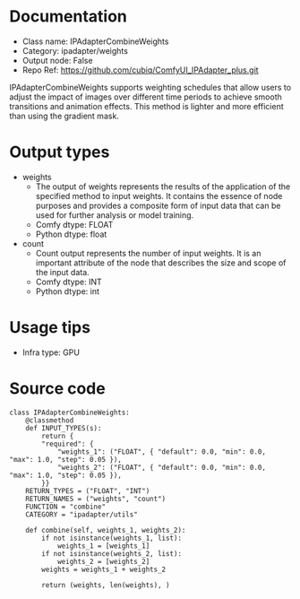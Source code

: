 # Documentation
- Class name: IPAdapterCombineWeights
- Category: ipadapter/weights
- Output node: False
- Repo Ref: https://github.com/cubiq/ComfyUI_IPAdapter_plus.git

IPAdapterCombineWeights supports weighting schedules that allow users to adjust the impact of images over different time periods to achieve smooth transitions and animation effects. This method is lighter and more efficient than using the gradient mask.

# Output types
- weights
    - The output of weights represents the results of the application of the specified method to input weights. It contains the essence of node purposes and provides a composite form of input data that can be used for further analysis or model training.
    - Comfy dtype: FLOAT
    - Python dtype: float
- count
    - Count output represents the number of input weights. It is an important attribute of the node that describes the size and scope of the input data.
    - Comfy dtype: INT
    - Python dtype: int

# Usage tips
- Infra type: GPU

# Source code
```
class IPAdapterCombineWeights:
    @classmethod
    def INPUT_TYPES(s):
        return {
        "required": {
            "weights_1": ("FLOAT", { "default": 0.0, "min": 0.0, "max": 1.0, "step": 0.05 }),
            "weights_2": ("FLOAT", { "default": 0.0, "min": 0.0, "max": 1.0, "step": 0.05 }),
        }}
    RETURN_TYPES = ("FLOAT", "INT")
    RETURN_NAMES = ("weights", "count")
    FUNCTION = "combine"
    CATEGORY = "ipadapter/utils"

    def combine(self, weights_1, weights_2):
        if not isinstance(weights_1, list):
            weights_1 = [weights_1]
        if not isinstance(weights_2, list):
            weights_2 = [weights_2]
        weights = weights_1 + weights_2

        return (weights, len(weights), )
```